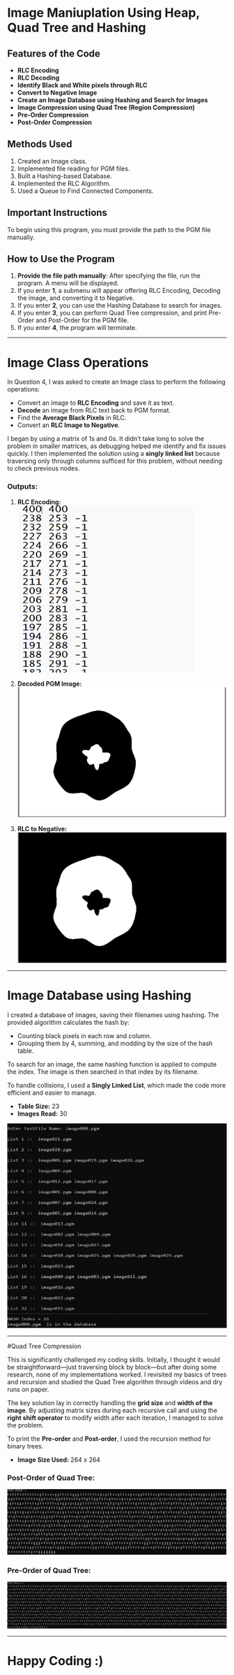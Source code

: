 ﻿# Image Maniuplation Using Heap, Quad Tree and Hashing



## Features of the Code

- **RLC Encoding**
- **RLC Decoding**
- **Identify Black and White pixels through RLC**
- **Convert to Negative Image**
- **Create an Image Database using Hashing and Search for Images**
- **Image Compression using Quad Tree (Region Compression)**
- **Pre-Order Compression**
- **Post-Order Compression**

## Methods Used

1. Created an Image class.
2. Implemented file reading for PGM files.
3. Built a Hashing-based Database.
4. Implemented the RLC Algorithm.
5. Used a Queue to Find Connected Components.

## Important Instructions

To begin using this program, you must provide the path to the PGM file manually.

## How to Use the Program

1. **Provide the file path manually**: After specifying the file, run the program. A menu will be displayed.
2. If you enter **1**, a submenu will appear offering RLC Encoding, Decoding the image, and converting it to Negative.
3. If you enter **2**, you can use the Hashing Database to search for images.
4. If you enter **3**, you can perform Quad Tree compression, and print Pre-Order and Post-Order for the PGM file.
5. If you enter **4**, the program will terminate.

---

# Image Class Operations

In Question 4, I was asked to create an Image class to perform the following operations:

- Convert an image to **RLC Encoding** and save it as text.
- **Decode** an image from RLC text back to PGM format.
- Find the **Average Black Pixels** in RLC.
- Convert an **RLC Image to Negative**.

I began by using a matrix of 1s and 0s. It didn’t take long to solve the problem in smaller matrices, as debugging helped me identify and fix issues quickly. I then implemented the solution using a **singly linked list** because traversing only through columns sufficed for this problem, without needing to check previous nodes.

### Outputs:

1. **RLC Encoding:**
   ![RLC Encoding](Assets/pic1.png)

2. **Decoded PGM Image:**
   ![Decoded PGM](Assets/pic2.png)

3. **RLC to Negative:**
   ![RLC to Negative](Assets/pic3.png)

---

# Image Database using Hashing

I created a database of images, saving their filenames using hashing. The provided algorithm calculates the hash by:

- Counting black pixels in each row and column.
- Grouping them by 4, summing, and modding by the size of the hash table.

To search for an image, the same hashing function is applied to compute the index. The image is then searched in that index by its filename.

To handle collisions, I used a **Singly Linked List**, which made the code more efficient and easier to manage.

- **Table Size:** 23
- **Images Read:** 30

![Image Database](Assets/pic4.png)

---

#Quad Tree Compression

This is significantly challenged my coding skills. Initially, I thought it would be straightforward—just traversing block by block—but after doing some research, none of my implementations worked. I revisited my basics of trees and recursion and studied the Quad Tree algorithm through videos and dry runs on paper.

The key solution lay in correctly handling the **grid size** and **width of the image**. By adjusting matrix sizes during each recursive call and using the **right shift operator** to modify width after each iteration, I managed to solve the problem.

To print the **Pre-order** and **Post-order**, I used the recursion method for binary trees.

- **Image Size Used:** 264 x 264

### Post-Order of Quad Tree:
![Post-Order](Assets/pic6.png)

### Pre-Order of Quad Tree:
![Pre-Order](Assets/pic7.png)

---

# Happy Coding :)

